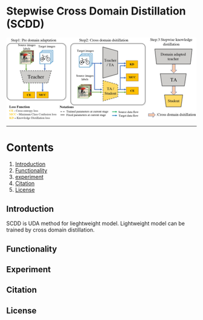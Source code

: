 # Stepwise Cross Domain Distillation (SCDD)

<div align="center">
    <img src=".github/SCDD.jpg", width="900">
</div>



----------------------------------------------------------------------------------------------------




# Contents
1. [Introduction](#Introduction)
2. [Functionality](#functionality)
3. [experiment](#experiment)
4. [Citation](#citation)
5. [License](#license)

## Introduction

SCDD is UDA method for lieghtweight model. Lightweight model can be trained by cross domain distillation.

## Functionality

## Experiment
## Citation
## License



